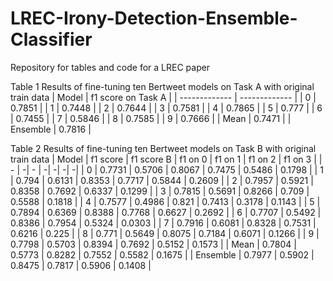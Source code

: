 # LREC-Irony-Detection-Ensemble-Classifier
Repository for tables and code for a LREC paper

Table 1 Results of fine-tuning ten Bertweet models on Task A with original train data
| Model  | f1 score on Task A |
| ------------- | ------------- |
| 0  | 0.7851  |
| 1  | 0.7448  |
| 2  | 0.7644  |
| 3  | 0.7581  |
| 4  | 0.7865  |
| 5  | 0.777  |
| 6  | 0.7455  |
| 7  | 0.5846  |
| 8  | 0.7585  |
| 9  | 0.7666  |
| Mean  | 0.7471  |
| Ensemble  | 0.7816  |

Table 2 Results of fine-tuning ten Bertweet models on Task B with original train data
| Model  | f1 score | f1 score B | f1 on 0 | f1 on 1 | f1 on 2 | f1 on 3 |
| - | -| - | -| -| -| -|
| 0 | 0.7731 | 0.5706 | 0.8067 | 0.7475 | 0.5486 | 0.1798 |
| 1 | 0.794 | 0.6131 | 0.8353 | 0.7717 | 0.5844 | 0.2609 |
| 2 | 0.7957 | 0.5921 | 0.8358 | 0.7692 | 0.6337 | 0.1299 |
| 3 | 0.7815 | 0.5691 | 0.8266 | 0.709 | 0.5588 | 0.1818 |
| 4 | 0.7577 | 0.4986 | 0.821 | 0.7413 | 0.3178 | 0.1143 |
| 5 | 0.7894 | 0.6369 | 0.8388 | 0.7768 | 0.6627 | 0.2692 |
| 6 | 0.7707 | 0.5492 | 0.8386 | 0.7954 | 0.5324 | 0.0303 |
| 7 | 0.7916 | 0.6081 | 0.8328 | 0.7531 | 0.6216 | 0.225 |
| 8 | 0.771 | 0.5649 | 0.8075 | 0.7184 | 0.6071 | 0.1266 |
| 9 | 0.7798 | 0.5703 | 0.8394 | 0.7692 | 0.5152 | 0.1573 |
| Mean | 0.7804 | 0.5773 | 0.8282 | 0.7552 | 0.5582 | 0.1675 |
| Ensemble | 0.7977 | 0.5902 | 0.8475 | 0.7817 | 0.5906 | 0.1408 |

 
